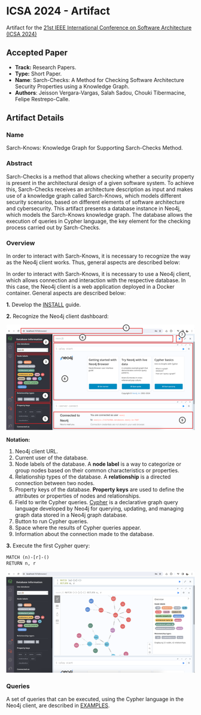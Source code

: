 # ICSA 2024 - Artifact

Artifact for the [21st IEEE International Conference on Software Architecture (ICSA 2024)](https://conf.researchr.org/home/icsa-2024)

## Accepted Paper

- **Track:** Research Papers.
- **Type:** Short Paper.
- **Name**: Sarch-Checks: A Method for Checking Software Architecture Security Properties using a Knowledge Graph.
- **Authors**: Jeisson Vergara-Vargas, Salah Sadou, Chouki Tibermacine, Felipe Restrepo-Calle.

## Artifact Details

### Name

Sarch-Knows: Knowledge Graph for Supporting Sarch-Checks Method.

### Abstract

Sarch-Checks is a method that allows checking whether a security property is present in the architectural design of a given software system. To achieve this, Sarch-Checks receives an architecture description as input and makes use of a knowledge graph called Sarch-Knows, which models different security scenarios, based on different elements of software architecture and cybersecurity. This artifact presents a database instance in Neo4j, which models the Sarch-Knows knowledge graph. The database allows the execution of queries in Cypher language, the key element for the checking process carried out by Sarch-Checks.

### Overview

In order to interact with Sarch-Knows, it is necessary to recognize the way as the Neo4j client works. Thus, general aspects are described below:

In order to interact with Sarch-Knows, it is necessary to use a Neo4j client, which allows connection and interaction with the respective database. In this case, the Neo4j client is a web application deployed in a Docker container. General aspects are described below:

**1.** Develop the [INSTALL](INSTALL.md) guide.

**2.** Recognize the Neo4j client dashboard:

![alt text](./figures/readme/fig1.png)

**Notation:**

1. Neo4j client URL.
2. Current user of the database.
3. Node labels of the database. A **node label** is a way to categorize or group nodes based on their common characteristics or properties.
4. Relationship types of the database. A **relationship** is a directed connection between two nodes.
5. Property keys of the database. **Property keys** are used to define the attributes or properties of nodes and relationships.
6. Field to write Cypher queries. [Cypher](https://neo4j.com/developer/cypher/) is a declarative graph query language developed by Neo4j for querying, updating, and managing graph data stored in a Neo4j graph database.
7. Button to run Cypher queries.
8. Space where the results of Cypher queries appear.
9. Information about the connection made to the database.

**3.** Execute the first Cypher query:

    MATCH (n)-[r]-()
    RETURN n, r

![alt text](./figures/readme/fig2.png)

### Queries

A set of queries that can be executed, using the Cypher language in the Neo4j client, are described in [EXAMPLES](EXAMPLES.md).